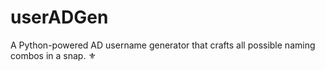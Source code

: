 # userADGen
A Python-powered AD username generator that crafts all possible naming combos in a snap. ⚜
